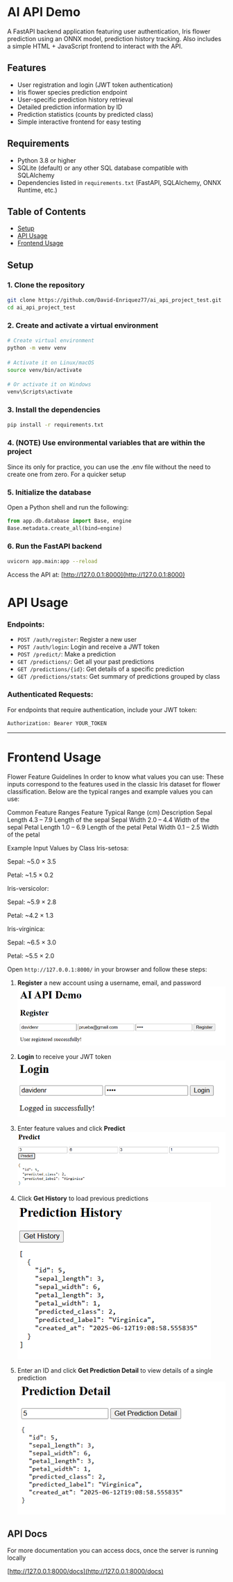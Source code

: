 # AI API Demo

A FastAPI backend application featuring user authentication, Iris flower prediction using an ONNX model, prediction history tracking. Also includes a simple HTML + JavaScript frontend to interact with the API.

## Features

- User registration and login (JWT token authentication)
- Iris flower species prediction endpoint
- User-specific prediction history retrieval
- Detailed prediction information by ID
- Prediction statistics (counts by predicted class)
- Simple interactive frontend for easy testing

## Requirements

- Python 3.8 or higher
- SQLite (default) or any other SQL database compatible with SQLAlchemy
- Dependencies listed in `requirements.txt` (FastAPI, SQLAlchemy, ONNX Runtime, etc.)

## Table of Contents

- [Setup](#setup)
- [API Usage](#api-usage)
- [Frontend Usage](#frontend-usage)


##  Setup

### 1. Clone the repository

```bash
git clone https://github.com/David-Enriquez77/ai_api_project_test.git
cd ai_api_project_test
```

### 2. Create and activate a virtual environment

```bash
# Create virtual environment
python -m venv venv

# Activate it on Linux/macOS
source venv/bin/activate

# Or activate it on Windows
venv\Scripts\activate
```

### 3. Install the dependencies

```bash
pip install -r requirements.txt
```

### 4. (NOTE) Use environmental variables that are within the project

Since its only for practice, you can use the .env file without the need to create one from zero. For a quicker setup

### 5. Initialize the database

Open a Python shell and run the following:

```python
from app.db.database import Base, engine
Base.metadata.create_all(bind=engine)
```

### 6. Run the FastAPI backend

```bash
uvicorn app.main:app --reload
```

Access the API at: [http://127.0.0.1:8000](http://127.0.0.1:8000)

#  API Usage

### Endpoints:

- `POST /auth/register`: Register a new user
- `POST /auth/login`: Login and receive a JWT token
- `POST /predict/`: Make a prediction
- `GET /predictions/`: Get all your past predictions
- `GET /predictions/{id}`: Get details of a specific prediction
- `GET /predictions/stats`: Get summary of predictions grouped by class

### Authenticated Requests:

For endpoints that require authentication, include your JWT token:

```http
Authorization: Bearer YOUR_TOKEN
```

---

#  Frontend Usage
Flower Feature Guidelines
In order to know what values you can use:
These inputs correspond to the features used in the classic Iris dataset for flower classification. Below are the typical ranges and example values you can use:

Common Feature Ranges
Feature	Typical Range (cm)	Description
Sepal Length	4.3 – 7.9	Length of the sepal
Sepal Width	   2.0 – 4.4	Width of the sepal
Petal Length	1.0 – 6.9	Length of the petal
Petal Width	   0.1 – 2.5	Width of the petal

Example Input Values by Class
Iris-setosa:

Sepal: ~5.0 × 3.5

Petal: ~1.5 × 0.2

Iris-versicolor:

Sepal: ~5.9 × 2.8

Petal: ~4.2 × 1.3

Iris-virginica:

Sepal: ~6.5 × 3.0

Petal: ~5.5 × 2.0



Open `http://127.0.0.1:8000/` in your browser and follow these steps:
1. **Register** a new account using a username, email, and password
   ![Register screenshot](screenshots/register.png)
   
2. **Login** to receive your JWT token
   ![Login screenshot](screenshots/login.png)
 
3. Enter feature values and click **Predict**
   ![Predict screenshot](screenshots/predict.png)
  
4. Click **Get History** to load previous predictions
    ![History screenshot](screenshots/history.png)

5. Enter an ID and click **Get Prediction Detail** to view details of a single prediction
    ![Detail screenshot](screenshots/predictionid.png)

##  API Docs

For more documentation you can access docs, once the server is running locally

 [http://127.0.0.1:8000/docs](http://127.0.0.1:8000/docs)




